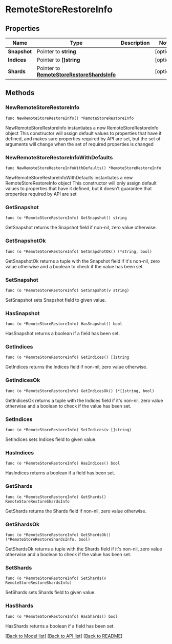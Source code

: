 # RemoteStoreRestoreInfo

## Properties

Name | Type | Description | Notes
------------ | ------------- | ------------- | -------------
**Snapshot** | Pointer to **string** |  | [optional] 
**Indices** | Pointer to **[]string** |  | [optional] 
**Shards** | Pointer to [**RemoteStoreRestoreShardsInfo**](RemoteStoreRestoreShardsInfo.md) |  | [optional] 

## Methods

### NewRemoteStoreRestoreInfo

`func NewRemoteStoreRestoreInfo() *RemoteStoreRestoreInfo`

NewRemoteStoreRestoreInfo instantiates a new RemoteStoreRestoreInfo object
This constructor will assign default values to properties that have it defined,
and makes sure properties required by API are set, but the set of arguments
will change when the set of required properties is changed

### NewRemoteStoreRestoreInfoWithDefaults

`func NewRemoteStoreRestoreInfoWithDefaults() *RemoteStoreRestoreInfo`

NewRemoteStoreRestoreInfoWithDefaults instantiates a new RemoteStoreRestoreInfo object
This constructor will only assign default values to properties that have it defined,
but it doesn't guarantee that properties required by API are set

### GetSnapshot

`func (o *RemoteStoreRestoreInfo) GetSnapshot() string`

GetSnapshot returns the Snapshot field if non-nil, zero value otherwise.

### GetSnapshotOk

`func (o *RemoteStoreRestoreInfo) GetSnapshotOk() (*string, bool)`

GetSnapshotOk returns a tuple with the Snapshot field if it's non-nil, zero value otherwise
and a boolean to check if the value has been set.

### SetSnapshot

`func (o *RemoteStoreRestoreInfo) SetSnapshot(v string)`

SetSnapshot sets Snapshot field to given value.

### HasSnapshot

`func (o *RemoteStoreRestoreInfo) HasSnapshot() bool`

HasSnapshot returns a boolean if a field has been set.

### GetIndices

`func (o *RemoteStoreRestoreInfo) GetIndices() []string`

GetIndices returns the Indices field if non-nil, zero value otherwise.

### GetIndicesOk

`func (o *RemoteStoreRestoreInfo) GetIndicesOk() (*[]string, bool)`

GetIndicesOk returns a tuple with the Indices field if it's non-nil, zero value otherwise
and a boolean to check if the value has been set.

### SetIndices

`func (o *RemoteStoreRestoreInfo) SetIndices(v []string)`

SetIndices sets Indices field to given value.

### HasIndices

`func (o *RemoteStoreRestoreInfo) HasIndices() bool`

HasIndices returns a boolean if a field has been set.

### GetShards

`func (o *RemoteStoreRestoreInfo) GetShards() RemoteStoreRestoreShardsInfo`

GetShards returns the Shards field if non-nil, zero value otherwise.

### GetShardsOk

`func (o *RemoteStoreRestoreInfo) GetShardsOk() (*RemoteStoreRestoreShardsInfo, bool)`

GetShardsOk returns a tuple with the Shards field if it's non-nil, zero value otherwise
and a boolean to check if the value has been set.

### SetShards

`func (o *RemoteStoreRestoreInfo) SetShards(v RemoteStoreRestoreShardsInfo)`

SetShards sets Shards field to given value.

### HasShards

`func (o *RemoteStoreRestoreInfo) HasShards() bool`

HasShards returns a boolean if a field has been set.


[[Back to Model list]](../README.md#documentation-for-models) [[Back to API list]](../README.md#documentation-for-api-endpoints) [[Back to README]](../README.md)


